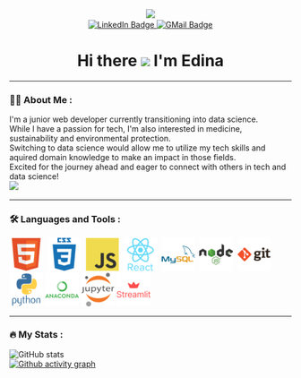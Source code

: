 <div id="header" align="center">
  <img src="https://i.giphy.com/media/v1.Y2lkPTc5MGI3NjExdWY4Y2Z6YmIzcWNxd3J6eHQ4ZGhkYjJ3Zjg5dW9kaTB4eW94bDZ6bSZlcD12MV9pbnRlcm5hbF9naWZfYnlfaWQmY3Q9cw/rsUGLKwgSvSxmq1VrZ/giphy.gif" width="150"/>
  <div id="badges">
    <a href="https://www.linkedin.com/in/edina-p/">
      <img src="https://img.shields.io/badge/LinkedIn-blue?style=for-the-badge&logo=linkedin&logoColor=white" alt="LinkedIn Badge"/>
    </a>
    <a href="mailto:e.petroczki@gmail.com">
      <img src="https://img.shields.io/badge/GMail-red?style=for-the-badge&logo=gmail&logoColor=white" alt="GMail Badge"/>
    </a>
  </div>
  <h1>
    Hi there
    <img src="https://media.giphy.com/media/hvRJCLFzcasrR4ia7z/giphy.gif" width="30px"/>
    I'm Edina
  </h1>
</div>

---

### :woman_technologist: About Me :

I'm a junior web developer currently transitioning into data science.
<br>
While I have a passion for tech, I'm also interested in medicine, sustainability and environmental protection.
<br>
Switching to data science would allow me to utilize my tech skills and aquired domain knowledge to make an impact in those fields.
<br>
Excited for the journey ahead and eager to connect with others in tech and data science!
<br>
<img src="https://i.giphy.com/media/v1.Y2lkPTc5MGI3NjExcTIzdTFvMGlkd3g3dmI4aW9nN2h3OWpmMWRvM3BvYzRjMW9uYnZsaSZlcD12MV9pbnRlcm5hbF9naWZfYnlfaWQmY3Q9Zw/JWuBH9rCO2uZuHBFpm/giphy.gif" width="100px"/>


---

### :hammer_and_wrench: Languages and Tools :

<div>
  <img src="https://github.com/devicons/devicon/blob/master/icons/html5/html5-original.svg" title="HTML5" alt="HTML" width="60" height="60" />&nbsp;
  <img src="https://github.com/devicons/devicon/blob/master/icons/css3/css3-plain-wordmark.svg"  title="CSS3" alt="CSS" width="60" height="60"/>&nbsp;
  <img src="https://github.com/devicons/devicon/blob/master/icons/javascript/javascript-original.svg" title="JavaScript" alt="JavaScript" width="60" height="60"/>&nbsp;
  <img src="https://github.com/devicons/devicon/blob/master/icons/react/react-original-wordmark.svg" title="React" alt="React" width="60" height="60"/>&nbsp;
  <img src="https://github.com/devicons/devicon/blob/master/icons/mysql/mysql-original-wordmark.svg" title="MySQL"  alt="MySQL" width="60" height="60"/>&nbsp;
  <img src="https://github.com/devicons/devicon/blob/master/icons/nodejs/nodejs-original-wordmark.svg" title="NodeJS" alt="NodeJS" width="60" height="60"/>&nbsp;
  <img src="https://github.com/devicons/devicon/blob/master/icons/git/git-original-wordmark.svg" title="Git" **alt="Git" width="60" height="60"/>
  <img src="https://github.com/devicons/devicon/blob/master/icons/python/python-original-wordmark.svg" title="Python" **alt="Python" width="60" height="60"/>
  <img src="https://github.com/devicons/devicon/blob/master/icons/anaconda/anaconda-original-wordmark.svg" title="Anaconda" **alt="Anaconda" width="60" height="60"/>
  <img src="https://github.com/devicons/devicon/blob/master/icons/jupyter/jupyter-original-wordmark.svg" title="Jupyter" **alt="Jupyter" width="60" height="60"/>
  <img src="https://github.com/devicons/devicon/blob/master/icons/streamlit/streamlit-plain-wordmark.svg" title="Streamlit" **alt="Streamlit" width="60" height="60"/>
</div>

---

### :fire: My Stats :
![GitHub stats](https://github-readme-stats.vercel.app/api?username=edinapetroczki&show_icons=true&theme=radical)
<br>
[![Github activity graph](https://github-readme-activity-graph.vercel.app/graph?username=edinapetroczki&bg_color=080808&color=f0e8cc&line=5fabf2&point=755abf&area=true&hide_border=true)](https://github.com/ashutosh00710/github-readme-activity-graph)


<!--
**edinapetroczki/edinapetroczki** is a ✨ _special_ ✨ repository because its `README.md` (this file) appears on your GitHub profile.

Here are some ideas to get you started:

- 🔭 I’m currently working on ...
- 🌱 I’m currently learning ...
- 👯 I’m looking to collaborate on ...
- 🤔 I’m looking for help with ...
- 💬 Ask me about ...
- 📫 How to reach me: ...
- 😄 Pronouns: ...
- ⚡ Fun fact: ...
-->
